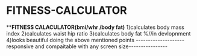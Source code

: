 # FITNESS-CALCULATOR
********FITNESS CALACULATOR(bmi/whr /body fat)******
1)calculates body mass index
2)calculates waist hip ratio
3)calculates body fat %//in devlopnment
4)looks beautiful doing the above mentioned points
--------------------responsive and compaitable with any screen size----------------
